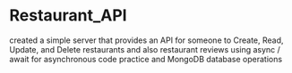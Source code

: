# Restaurant_API
created a simple server that provides an API for someone to Create, Read, Update, and Delete restaurants and also restaurant reviews using async / await for asynchronous code practice and MongoDB database operations
